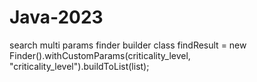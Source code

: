# Java-2023
search multi params finder builder class
findResult = new Finder().withCustomParams(criticality_level, "criticality_level").buildToList(list);
